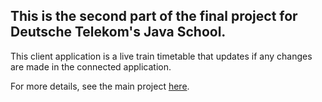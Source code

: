 ## This is the second part of the final project for Deutsche Telekom's Java School.
This client application is a live train timetable that updates if any changes are made in the connected application.

For more details, see the main project [here](https://github.com/voroninn/java-school).

